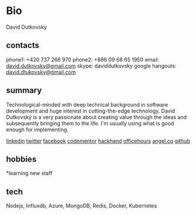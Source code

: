 # Bio

David Dutkovsky

## contacts
phone1: +420 737 266 970
phone2: +886 09 68 65 1950
email: david.dutkovsky@gmail.com
skype: daviddutkovsky
google hangouts: david.dtukovsky@gmail.com

## summary
Technological-minded with deep technical background in software development and huge interest in cutting-the-edge technology. 
David Dutkovský is a very passionate about creating value through the ideas and subsequently bringing them to the life. 
I'm usually using what is good enough for implementing.

[linkedin](https://tw.linkedin.com/in/daviddutkovsky) 
[twitter](https://twitter.com/daviddutkovsky)
[facebook](https://www.facebook.com/dutkovsky?ref=bookmarks)
[codementor](https://www.codementor.io/daviddutkovsky)
[hackhand](https://hackhands.com/xantin/)
[officehours](https://officehours.io/people/xantin)
[angel.co](https://angel.co/david-dutkovsky)
[github](https://github.com/xantin)

## hobbies

*learning new staff

## tech
Nodejs, Influxdb, Azure, MongoDB, Redis, Docker, Kubernetes
